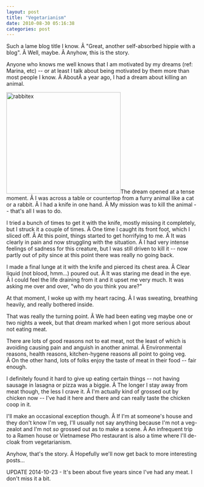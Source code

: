 ```yaml
---
layout: post
title: "Vegetarianism"
date: 2010-08-30 05:16:38
categories: post
---
```

Such a lame blog title I know. Â "Great, another self-absorbed hippie with a blog". Â Well, maybe. Â Anyhow, this is the story.

Anyone who knows me well knows that I am motivated by my dreams (ref: Marina, etc) -- or at least I talk about being motivated by them more than most people I know. Â AboutÂ a year ago, I had a dream about killing an animal.

<img class="alignright size-medium wp-image-152" title="rabbitex" src="http://steinkamp.us/wp-content/uploads/2008/12/rabbitex-300x267.jpg" alt="rabbitex" width="300" height="267" />The dream opened at a tense moment. Â I was across a table or countertop from a furry animal like a cat or a rabbit. Â I had a knife in one hand. Â My mission was to kill the animal -- that's all I was to do.

I tried a bunch of times to get it with the knife, mostly missing it completely, but I struck it a couple of times. Â One time I caught its front foot, which I sliced off. Â At this point, things started to get horrifying to me. Â It was clearly in pain and now struggling with the situation. Â I had very intense feelings of sadness for this creature, but I was still driven to kill it -- now partly out of pity since at this point there was really no going back.

I made a final lunge at it with the knife and pierced its chest area. Â Clear liquid (not blood, hmm...) poured out. Â It was staring me dead in the eye. Â I could feel the life draining from it and it upset me very much.  It was asking me over and over, "who do you think you are?"

At that moment, I woke up with my heart racing. Â I was sweating, breathing heavily, and really bothered inside.

That was really the turning point. Â We had been eating veg maybe one or two nights a week, but that dream marked when I got more serious about not eating meat.

There are lots of good reasons not to eat meat, not the least of which is avoiding causing pain and anguish in another animal. Â Environmental reasons, health reasons, kitchen-hygene reasons all point to going veg. Â On the other hand, lots of folks enjoy the taste of meat in their food -- fair enough.

I definitely found it hard to give up eating certain things -- not having sausage in lasagna or pizza was a biggie. Â The longer I stay away from meat though, the less I crave it. Â I'm actually kind of grossed out by chicken now -- I've had it here and there and can really taste the chicken coop in it.

I'll make an occasional exception though. Â If I'm at someone's house and they don't know I'm veg, I'll usually not say anything because I'm not a veg-zealot and I'm not *so* grossed out as to make a scene. Â An infrequent trip to a Ramen house or Vietnamese Pho restaurant is also a time where I'll de-cloak from vegetarianism.

Anyhow, that's the story. Â Hopefully we'll now get back to more interesting posts...

UPDATE 2014-10-23 - It's been about five years since I've had any meat. I don't miss it a bit.
